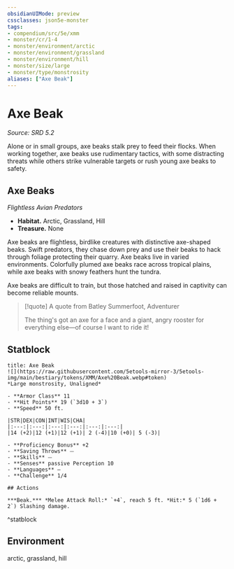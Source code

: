```yaml
---
obsidianUIMode: preview
cssclasses: json5e-monster
tags:
- compendium/src/5e/xmm
- monster/cr/1-4
- monster/environment/arctic
- monster/environment/grassland
- monster/environment/hill
- monster/size/large
- monster/type/monstrosity
aliases: ["Axe Beak"]
---
```

# Axe Beak
*Source: SRD 5.2*  

Alone or in small groups, axe beaks stalk prey to feed their flocks. When working together, axe beaks use rudimentary tactics, with some distracting threats while others strike vulnerable targets or rush young axe beaks to safety.

## Axe Beaks

*Flightless Avian Predators*

- **Habitat.** Arctic, Grassland, Hill  
- **Treasure.** None  

Axe beaks are flightless, birdlike creatures with distinctive axe-shaped beaks. Swift predators, they chase down prey and use their beaks to hack through foliage protecting their quarry. Axe beaks live in varied environments. Colorfully plumed axe beaks race across tropical plains, while axe beaks with snowy feathers hunt the tundra.

Axe beaks are difficult to train, but those hatched and raised in captivity can become reliable mounts.

> [!quote] A quote from Batley Summerfoot, Adventurer  
> 
> The thing's got an axe for a face and a giant, angry rooster for everything else—of course I want to ride it!


## Statblock

```ad-statblock
title: Axe Beak
![](https://raw.githubusercontent.com/5etools-mirror-3/5etools-img/main/bestiary/tokens/XMM/Axe%20Beak.webp#token)
*Large monstrosity, Unaligned*

- **Armor Class** 11
- **Hit Points** 19 (`3d10 + 3`)
- **Speed** 50 ft.

|STR|DEX|CON|INT|WIS|CHA|
|:---:|:---:|:---:|:---:|:---:|:---:|
|14 (+2)|12 (+1)|12 (+1)| 2 (-4)|10 (+0)| 5 (-3)|

- **Proficiency Bonus** +2
- **Saving Throws** ⏤
- **Skills** ⏤
- **Senses** passive Perception 10
- **Languages** —
- **Challenge** 1/4

## Actions

***Beak.*** *Melee Attack Roll:* `+4`, reach 5 ft. *Hit:* 5 (`1d6 + 2`) Slashing damage.
```
^statblock

## Environment

arctic, grassland, hill